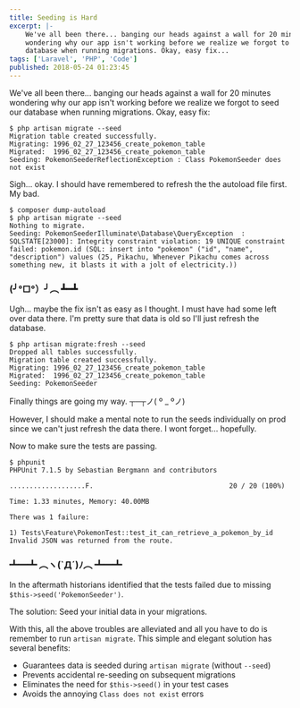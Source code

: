 ```yaml
---
title: Seeding is Hard
excerpt: |-
    We've all been there... banging our heads against a wall for 20 minutes
    wondering why our app isn't working before we realize we forgot to seed our
    database when running migrations. Okay, easy fix...
tags: ['Laravel', 'PHP', 'Code']
published: 2018-05-24 01:23:45
---
```


We've all been there... banging our heads against a wall for 20 minutes
wondering why our app isn't working before we realize we forgot to seed our
database when running migrations. Okay, easy fix:

    $ php artisan migrate --seed
    Migration table created successfully.
    Migrating: 1996_02_27_123456_create_pokemon_table
    Migrated:  1996_02_27_123456_create_pokemon_table
    Seeding: PokemonSeederReflectionException : Class PokemonSeeder does not exist

Sigh... okay. I should have remembered to refresh the the autoload file first.
My bad.

    $ composer dump-autoload
    $ php artisan migrate --seed
    Nothing to migrate.
    Seeding: PokemonSeederIlluminate\Database\QueryException  : SQLSTATE[23000]: Integrity constraint violation: 19 UNIQUE constraint failed: pokemon.id (SQL: insert into "pokemon" ("id", "name", "description") values (25, Pikachu, Whenever Pikachu comes across something new, it blasts it with a jolt of electricity.))

### (╯°□°）╯︵ ┻━┻

Ugh... maybe the fix isn't as easy as I thought. I must have had some left over data there. I'm pretty sure that data is old so I'll just refresh the database.

    $ php artisan migrate:fresh --seed
    Dropped all tables successfully.
    Migration table created successfully.
    Migrating: 1996_02_27_123456_create_pokemon_table
    Migrated:  1996_02_27_123456_create_pokemon_table
    Seeding: PokemonSeeder

Finally things are going my way. ┬─┬ノ( º _ ºノ)

However, I should make a mental note to run the seeds individually on prod since
we can't just refresh the data there. I wont forget... hopefully.

Now to make sure the tests are passing.

    $ phpunit 
    PHPUnit 7.1.5 by Sebastian Bergmann and contributors
    
    ...................F.                                  20 / 20 (100%)
    
    Time: 1.33 minutes, Memory: 40.00MB
    
    There was 1 failure:
    
    1) Tests\Feature\PokemonTest::test_it_can_retrieve_a_pokemon_by_id
    Invalid JSON was returned from the route.

### ┻━┻ ︵ヽ(`Д´)ﾉ︵ ┻━┻

In the aftermath historians identified that the tests failed due to missing 
`$this->seed('PokemonSeeder')`.

The solution: Seed your initial data in your migrations.

<script src="https://gist.github.com/PHLAK/e14bc99b459c01a13bba12b147e5b97c.js"></script>

With this, all the above troubles are alleviated and all you have to do is 
remember to run `artisan migrate`. This simple and elegant solution has several
benefits:

  - Guarantees data is seeded during `artisan migrate` (without `--seed`)
  - Prevents accidental re-seeding on subsequent migrations
  - Eliminates the need for `$this->seed()` in your test cases
  - Avoids the annoying `Class does not exist` errors
